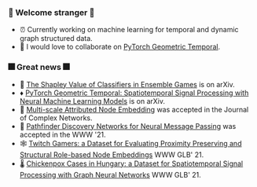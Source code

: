 ### :sparkler: Welcome stranger :sparkler:
- :alarm_clock: Currently working on machine learning for temporal and dynamic graph structured data.
- :robot: I would love to collaborate on [PyTorch Geometric Temporal](https://github.com/benedekrozemberczki/pytorch_geometric_temporal).

### :fireworks: Great news :fireworks:
- :crystal_ball: [The Shapley Value of Classifiers in Ensemble Games](https://arxiv.org/abs/2101.02153) is on arXiv.
- :diamonds: [PyTorch Geometric Temporal: Spatiotemporal Signal Processing with Neural Machine Learning Models](https://arxiv.org/abs/2104.07788) is on arXiv.
- :brain: [Multi-scale Attributed Node Embedding](https://arxiv.org/abs/1909.13021) was accepted in the Journal of Complex Networks.
- :brain: [Pathfinder Discovery Networks for Neural Message Passing](https://arxiv.org/abs/2010.12878) was accepted in the WWW '21.
- :spider_web: [Twitch Gamers: a Dataset for Evaluating Proximity Preserving and Structural Role-based Node Embeddings](https://arxiv.org/abs/2101.03091) WWW GLB' 21.
- :thermometer: [Chickenpox Cases in Hungary: a Dataset for Spatiotemporal Signal Processing with Graph Neural Networks](https://arxiv.org/abs/2102.08100) WWW GLB' 21.
